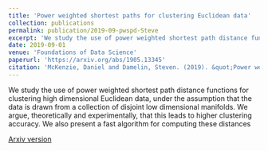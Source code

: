 ```yaml
---
title: 'Power weighted shortest paths for clustering Euclidean data'
collection: publications
permalink: publication/2019-09-pwspd-Steve
excerpt: 'We study the use of power weighted shortest path distance functions for clustering high dimensional Euclidean data, under the assumption that the data is drawn from a collection of disjoint low dimensional manifolds. We argue, theoretically and experimentally, that this leads to higher clustering accuracy. We also present a fast algorithm for computing these distances'
date: 2019-09-01
venue: 'Foundations of Data Science'
paperurl: 'https://arxiv.org/abs/1905.13345'
citation: 'McKenzie, Daniel and Damelin, Steven. (2019). &quot;Power weighted shortest paths for clustering Euclidean data. &quot; <i>Foundations of Data Science</i>. 1(3).'
---
```

We study the use of power weighted shortest path distance functions for clustering high dimensional Euclidean data, under the assumption that the data is drawn from a collection of disjoint low dimensional manifolds. We argue, theoretically and experimentally, that this leads to higher clustering accuracy. We also present a fast algorithm for computing these distances

[Arxiv version](https://arxiv.org/abs/1905.13345)
